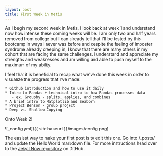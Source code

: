 ```yaml
---
layout: post
title: First Week in Metis
---
```


  As I begin my second week in Metis, I look back at week 1 and understand now how intense these coming weeks will be. I am only two and half years removed from college but I can already tell that I'll be tested by this bootcamp in ways I never was before and despite the feeling of imposter syndrome already creeping in, I know that there are many others in my cohort that are facing the same challenges. I understand and appreciate my strengths and weaknesses and am willing and able to push myself to the maximum of my ability.
  
  I feel that it is beneficial to recap what we've done this week in order to visualize the progress that I've made:
    
    * Github introduction and how to use it daily
    * Intro to Pandas + technical intro to how Pandas processes data
       - ex. Groupby - splits, applies, and combines
    * A brief intro to Matplotlib and Seaborn
    * Project Benson - group project
    * Deep vs. Shallow Copying
 
 Onto Week 2!

![_config.yml]({{ site.baseurl }}/images/config.png)

The easiest way to make your first post is to edit this one. Go into /_posts/ and update the Hello World markdown file. For more instructions head over to the [Jekyll Now repository](https://github.com/barryclark/jekyll-now) on GitHub.
